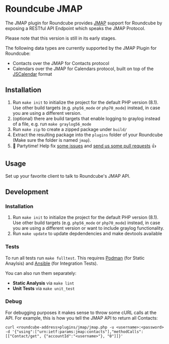 # Roundcube JMAP
The JMAP plugin for Roundcube provides [JMAP](https://jmap.io/) support for Roundcube by exposing a RESTful API Endpoint which speaks the JMAP Protocol.

Please note that this version is still in its early stages.

The following data types are currently supported by the JMAP Plugin for Roundcube:

* Contacts over the JMAP for Contacts protocol
* Calendars over the JMAP for Calendars protocol, built on top of the [JSCalendar](https://tools.ietf.org/html/draft-ietf-calext-jscalendar-32) format

## Installation
1. Run `make init` to initialize the project for the default PHP version (8.1). Use other build targets (e.g. `php56_mode` or `php70_mode`) instead, in case you are using a different version.
1. (optional) there are build targets that enable logging to graylog instead of a file, e.g. run `make graylog56_mode`
1. Run `make zip` to create a zipped package under `build/`
1. Extract the resulting package into the `plugins` folder of your Roundcube (Make sure the folder is named `jmap`).
1. 🎉 Partytime! Help fix [some issues](https://github.com/audriga/jmap-roundcube/issues) and [send us some pull requests](https://github.com/audriga/jmap-roundcube/pulls) 👍

## Usage
Set up your favorite client to talk to Roundcube's JMAP API.

## Development
### Installation
1. Run `make init` to initialize the project for the default PHP version (8.1). Use other build targets (e.g. `php56_mode` or `php70_mode`) instead, in case you are using a different version or want to include graylog functionality.
1. Run `make update` to update depdendencies and make devtools available

### Tests
To run all tests run `make fulltest`. This requires [Podman](https://podman.io/)
(for Static Anaylsis) and [Ansible](https://www.ansible.com/) (for Integration
Tests).

You can also run them separately:

* **Static Analysis** via `make lint`
* **Unit Tests** via `make unit_test`

### Debug
For debugging purposes it makes sense to throw some cURL calls at the API. For example, this is how you tell the JMAP API to return all Contacts:

```
curl <roundcube-address>plugins/jmap/jmap.php -u <username>:<password> -d '{"using":["urn:ietf:params:jmap:contacts"],"methodCalls":[["Contact/get", {"accountId":"<username>"}, "0"]]}'
```
